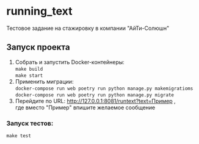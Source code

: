 # running_text

Тестовое задание на стажировку в компании "АйТи-Солюшн"

## Запуск проекта

1. Собрать и запустить Docker-контейнеры: \
```make build``` \
```make start```
2. Применить миграции: \
```docker-compose run web poetry run python manage.py makemigratioms``` \
```docker-compose run web poetry run python manage.py migrate```
3. Перейдите по URL:
http://127.0.0.1:8081/runtext?text=Пример , \
где вместо "Пример" впишите желаемое сообщение

### Запуск тестов:
```make test```